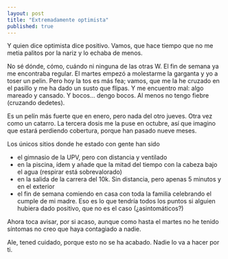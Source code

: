 ```yaml
---
layout: post
title: "Extremadamente optimista"
published: true
---
```


Y quien dice optimista dice positivo. Vamos, que hace tiempo que no me metia palitos por la nariz y lo echaba de menos.

No sé dónde, cómo, cuándo ni ninguna de las otras W. El fin de semana ya me encontraba regular. El martes empezó a molestarme la garganta y yo a toser un pelin. Pero hoy la tos es más fea; vamos, que me la he cruzado en el pasillo y me ha dado un susto que flipas. Y me encuentro mal: algo mareado y cansado. Y bocos... dengo bocos. Al menos no tengo fiebre (cruzando dedetes).

Es un pelín más fuerte que en enero, pero nada del otro jueves. Otra vez como un catarro. La tercera dosis me la puse en octubre, así que imagino que estará perdiendo cobertura, porque han pasado nueve meses.

Los únicos sitios donde he estado con gente han sido
- el gimnasio de la UPV, pero con distancia y ventilado
- en la piscina, ídem y añade que la mitad del tiempo con la cabeza bajo el agua (respirar está sobrevalorado)
- en la salida de la carrera del 10k. Sin distancia, pero apenas 5 minutos y en el exterior
- el fin de semana comiendo en casa con toda la familia celebrando el cumple de mi madre. Eso es lo que tendría todos los puntos si alguien hubiera dado positivo, que no es el caso (¿asintomáticos?)

Ahora toca avisar, por si acaso, aunque como hasta el martes no he tenido síntomas no creo que haya contagiado a nadie.

Ale, tened cuidado, porque esto no se ha acabado. Nadie lo va a hacer por ti.
